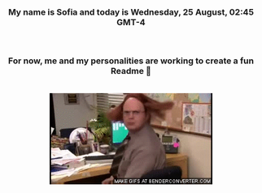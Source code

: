 


<div align="center">
<h3 >My name is Sofia and today is Wednesday, 25 August, 02:45 GMT-4</h3><br>
<h3 >For now, me and my personalities are working to create a fun Readme 👋
</h3><br>
<img src='img/dwight.gif' alt='working...'/>
</div>

